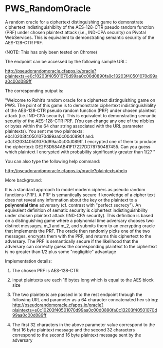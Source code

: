 # PWS_RandomOracle
A random oracle for a ciphertext distinguishing game to demonstrate ciphertext indistinguishiblity of the AES-128-CTR pseudo random function (PRF) under chosen plaintext attack (i.e., IND-CPA security) on Pivotal WebServices. This is equivalent to demonstrating semantic security of the AES-128-CTR PRF.

(NOTE: This has only been tested on Chrome)

The endpoint can be accessed by the following sample URL:

http://pseudorandomoracle.cfapps.io/oracle?plaintexts=e0c10203f40501070d99aa0c00d0890fa0c13203f40501070d99aa0c00d089ff

The corresponding output is:

"Welcome to Rohit’s random oracle for a ciphertext distinguishing game on PWS. The point of this game is to demonstrate ciphertext indistinguishiblity of the AES-128-CTR pseudo random function (PRF) under chosen plaintext attack (i.e. IND-CPA security). This is equivalent to demonstrating semantic security of the AES-128-CTR PRF. (You can change any one of the nibbles or bytes within the 64 char string associated with the URL parameter plaintexts). You sent me two plaintexts: e0c10203f40501070d99aa0c00d0890f and: a0c13203f40501070d99aa0c00d089ff. I encrypted one of them to produce the ciphertext: DE2F3D584AB41F17227DD78750487455. Can you guess which plaintext I encrypted with probability significantly greater than 1/2? "

You can also type the following help command:

http://pseudorandomoracle.cfapps.io/oracle?plaintexts=help

More background:

It is a standard approach to model modern ciphers as pseudo random functions (PRF). A PRF is semantically secure if knowledge of a cipher text does not reveal any information about the key or the plaintext to a **polynomial time** adversary (cf. contrast with "perfect secrecy"). An equivalent definition of sematic security is ciphertext indistinguishbility under chosen plaintext attack (IND-CPA security). This definition is based on a distinguishing game where a polynomial time adversary chooses two distinct messages, m_1 and m_2, and submits them to an encrypting oracle that implements the PRF. The oracle then randomly picks one of the two messages, encrypts them with the PRF, and returns this ciphertext to the adversary. The PRF is semantically secure if the likelihood that the adversary can correctly guess the corresponding plaintext to the ciphertext is no greater than 1/2 plus some "negligible" advantage

Implementation details: 
1) The chosen PRF is AES-128-CTR
2) Input plaintexts are each 16 bytes long which is equal to the AES block size
4) The two plaintexts are passed in to the rest endpoint through the following URL and parameter as a 64 character concatenated hex string:
http://pseudorandomoracle.cfapps.io/oracle?plaintexts=e0c10203f40501070d99aa0c00d0890fa0c13203f40501070d99aa0c00d089ff
    
5) The first 32 characters in the above parameter value correspond to the first 16 byte plaintext message and the second 32 characters correspond to the second 16 byte plaintext message sent by the adversary



 

